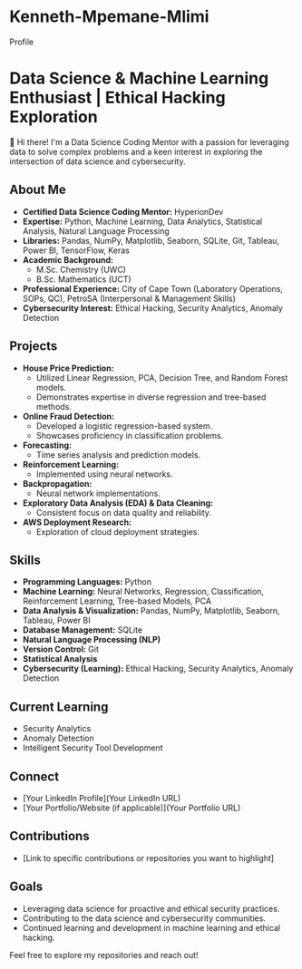 # Kenneth-Mpemane-Mlimi
Profile
# Data Science & Machine Learning Enthusiast | Ethical Hacking Exploration

👋 Hi there! I'm a Data Science Coding Mentor with a passion for leveraging data to solve complex problems and a keen interest in exploring the intersection of data science and cybersecurity.

## About Me

* **Certified Data Science Coding Mentor:** HyperionDev
* **Expertise:** Python, Machine Learning, Data Analytics, Statistical Analysis, Natural Language Processing
* **Libraries:** Pandas, NumPy, Matplotlib, Seaborn, SQLite, Git, Tableau, Power BI, TensorFlow, Keras
* **Academic Background:**
    * M.Sc. Chemistry (UWC)
    * B.Sc. Mathematics (UCT)
* **Professional Experience:** City of Cape Town (Laboratory Operations, SOPs, QC), PetroSA (Interpersonal & Management Skills)
* **Cybersecurity Interest:** Ethical Hacking, Security Analytics, Anomaly Detection

## Projects

* **House Price Prediction:**
    * Utilized Linear Regression, PCA, Decision Tree, and Random Forest models.
    * Demonstrates expertise in diverse regression and tree-based methods.
* **Online Fraud Detection:**
    * Developed a logistic regression-based system.
    * Showcases proficiency in classification problems.
* **Forecasting:**
    * Time series analysis and prediction models.
* **Reinforcement Learning:**
    * Implemented using neural networks.
* **Backpropagation:**
    * Neural network implementations.
* **Exploratory Data Analysis (EDA) & Data Cleaning:**
    * Consistent focus on data quality and reliability.
* **AWS Deployment Research:**
    * Exploration of cloud deployment strategies.

## Skills

* **Programming Languages:** Python
* **Machine Learning:** Neural Networks, Regression, Classification, Reinforcement Learning, Tree-based Models, PCA
* **Data Analysis & Visualization:** Pandas, NumPy, Matplotlib, Seaborn, Tableau, Power BI
* **Database Management:** SQLite
* **Natural Language Processing (NLP)**
* **Version Control:** Git
* **Statistical Analysis**
* **Cybersecurity (Learning):** Ethical Hacking, Security Analytics, Anomaly Detection

## Current Learning

* Security Analytics
* Anomaly Detection
* Intelligent Security Tool Development

## Connect

* [Your LinkedIn Profile](Your LinkedIn URL)
* [Your Portfolio/Website (if applicable)](Your Portfolio URL)

## Contributions

* [Link to specific contributions or repositories you want to highlight]

## Goals

* Leveraging data science for proactive and ethical security practices.
* Contributing to the data science and cybersecurity communities.
* Continued learning and development in machine learning and ethical hacking.

Feel free to explore my repositories and reach out!
